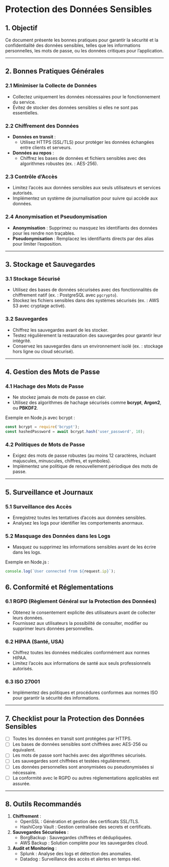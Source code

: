 # **Protection des Données Sensibles**

## **1. Objectif**

Ce document présente les bonnes pratiques pour garantir la sécurité et la confidentialité des données sensibles, telles que les informations personnelles, les mots de passe, ou les données critiques pour l’application.

---

## **2. Bonnes Pratiques Générales**

### **2.1 Minimiser la Collecte de Données**

- Collectez uniquement les données nécessaires pour le fonctionnement du service.
- Évitez de stocker des données sensibles si elles ne sont pas essentielles.

### **2.2 Chiffrement des Données**

- **Données en transit** :
  - Utilisez HTTPS (SSL/TLS) pour protéger les données échangées entre clients et serveurs.
- **Données au repos** :
  - Chiffrez les bases de données et fichiers sensibles avec des algorithmes robustes (ex. : AES-256).

### **2.3 Contrôle d’Accès**

- Limitez l’accès aux données sensibles aux seuls utilisateurs et services autorisés.
- Implémentez un système de journalisation pour suivre qui accède aux données.

### **2.4 Anonymisation et Pseudonymisation**

- **Anonymisation** : Supprimez ou masquez les identifiants des données pour les rendre non traçables.
- **Pseudonymisation** : Remplacez les identifiants directs par des alias pour limiter l’exposition.

---

## **3. Stockage et Sauvegardes**

### **3.1 Stockage Sécurisé**

- Utilisez des bases de données sécurisées avec des fonctionnalités de chiffrement natif (ex. : PostgreSQL avec `pgcrypto`).
- Stockez les fichiers sensibles dans des systèmes sécurisés (ex. : AWS S3 avec cryptage activé).

### **3.2 Sauvegardes**

- Chiffrez les sauvegardes avant de les stocker.
- Testez régulièrement la restauration des sauvegardes pour garantir leur intégrité.
- Conservez les sauvegardes dans un environnement isolé (ex. : stockage hors ligne ou cloud sécurisé).

---

## **4. Gestion des Mots de Passe**

### **4.1 Hachage des Mots de Passe**

- Ne stockez jamais de mots de passe en clair.
- Utilisez des algorithmes de hachage sécurisés comme **bcrypt**, **Argon2**, ou **PBKDF2**.

Exemple en Node.js avec bcrypt :

```javascript
const bcrypt = require('bcrypt');
const hashedPassword = await bcrypt.hash('user_password', 10);
```

### **4.2 Politiques de Mots de Passe**

- Exigez des mots de passe robustes (au moins 12 caractères, incluant majuscules, minuscules, chiffres, et symboles).
- Implémentez une politique de renouvellement périodique des mots de passe.

---

## **5. Surveillance et Journaux**

### **5.1 Surveillance des Accès**

- Enregistrez toutes les tentatives d’accès aux données sensibles.
- Analysez les logs pour identifier les comportements anormaux.

### **5.2 Masquage des Données dans les Logs**

- Masquez ou supprimez les informations sensibles avant de les écrire dans les logs.

Exemple en Node.js :

```javascript
console.log(`User connected from ${request.ip}`);
```

## **6. Conformité et Réglementations**

### **6.1 RGPD (Règlement Général sur la Protection des Données)**

- Obtenez le consentement explicite des utilisateurs avant de collecter leurs données.
- Fournissez aux utilisateurs la possibilité de consulter, modifier ou supprimer leurs données personnelles.

### **6.2 HIPAA (Santé, USA)**

- Chiffrez toutes les données médicales conformément aux normes HIPAA.
- Limitez l’accès aux informations de santé aux seuls professionnels autorisés.

### **6.3 ISO 27001**

- Implémentez des politiques et procédures conformes aux normes ISO pour garantir la sécurité des informations.

---

## **7. Checklist pour la Protection des Données Sensibles**

- [ ]  Toutes les données en transit sont protégées par HTTPS.
- [ ]  Les bases de données sensibles sont chiffrées avec AES-256 ou équivalent.
- [ ]  Les mots de passe sont hachés avec des algorithmes sécurisés.
- [ ]  Les sauvegardes sont chiffrées et testées régulièrement.
- [ ]  Les données personnelles sont anonymisées ou pseudonymisées si nécessaire.
- [ ]  La conformité avec le RGPD ou autres réglementations applicables est assurée.

---

## **8. Outils Recommandés**

1. **Chiffrement** :
    - OpenSSL : Génération et gestion des certificats SSL/TLS.
    - HashiCorp Vault : Gestion centralisée des secrets et certificats.
2. **Sauvegardes Sécurisées** :
    - BorgBackup : Sauvegardes chiffrées et dédupliquées.
    - AWS Backup : Solution complète pour les sauvegardes cloud.
3. **Audit et Monitoring** :
    - Splunk : Analyse des logs et détection des anomalies.
    - Datadog : Surveillance des accès et alertes en temps réel.
